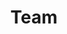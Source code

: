 ---
title: Team
layout: team
slug: team
addTitleSuffix: false
sections:
  - type: FeaturedPeopleSection
    elementId: ''
    variant: variant-a
    colors: colors-a
    actions: [test 1, test 2]
    profile:
    - role: CIO
      name: Phil Bonello
      imageUrl: /images/Pic%20-%20Headshot%20final%20Phil.jpg
      x: https://twitter.com/PhilJBonello
      in: https://www.linkedin.com/in/philip-bonello-a356313b/

    - role: C00
      name: Andrés García
      imageUrl: /images/Pic%20-%20Headshot%20Final%20Andres.jpg
      x: https://twitter.com/AndresFGarciaN
      in: https://www.linkedin.com/in/andres-garcia-b5272729/

    - role: CEO
      name: Fran Oliva-Velez
      imageUrl: /images/Pic-%20Headshot%20final%20Fran.jpg
      x: https://twitter.com/plainfran
      in: https://www.linkedin.com/in/folivavelez/
---